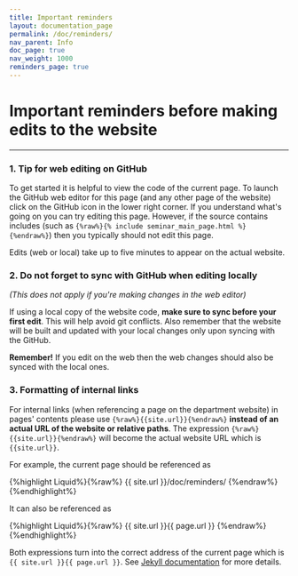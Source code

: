 ```yaml
---
title: Important reminders
layout: documentation_page
permalink: /doc/reminders/
nav_parent: Info
doc_page: true
nav_weight: 1000
reminders_page: true
---
```


# Important reminders before making edits to the website

---

### 1. Tip for web editing on GitHub

To get started it is helpful to view the code of the current page.
To launch the GitHub web editor for this page (and any other page of the website)
click on the GitHub icon in the lower right corner.
If you understand what's going on you can try editing this page.
However, if the source contains includes (such as `{%raw%}{% include seminar_main_page.html %}{%endraw%}`)
then you typically should not edit this page.

Edits (web or local) take up to five minutes to appear on the actual website.

### 2. Do not forget to sync with GitHub when editing locally

*(This does not apply if you're making changes in the web editor)*

If using a local copy of the website code, **make sure to sync before your first edit**. This will help avoid git conflicts.
Also remember that the website will be built and updated with your local changes only upon syncing with the GitHub.

**Remember!** If you edit on the web then the web changes should also be synced with the local ones.

### 3. Formatting of internal links

For internal links (when referencing a page on the department website)
in pages' contents
please use `{%raw%}{{site.url}}{%endraw%}`
**instead of an actual URL of the website or
relative paths**.
The expression
`{%raw%}{{site.url}}{%endraw%}`
will become the actual website URL which is `{{site.url}}`.

For example, the current page should be referenced as

{%highlight Liquid%}{%raw%}
{{ site.url }}/doc/reminders/
{%endraw%}{%endhighlight%}

It can also be referenced as

{%highlight Liquid%}{%raw%}
{{ site.url }}{{ page.url }}
{%endraw%}{%endhighlight%}

Both expressions turn into the correct address of the current page which is `{{ site.url }}{{ page.url }}`.
See [Jekyll documentation](https://jekyllrb.com/docs/variables/) for more details.
